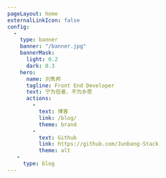 ```yaml
---
pageLayout: home
externalLinkIcon: false
config:
  -
    type: banner
    banner: "/banner.jpg"
    bannerMask:
      light: 0.2
      dark: 0.3
    hero:
      name: 刘隽邦
      tagline: Front End Developer
      text: 宁为狂者，不为乡愿
      actions:
        -
          text: 博客
          link: /blog/
          theme: brand
        -
          text: Github
          link: https://github.com/Junbang-Stack
          theme: alt
   -
     type: blog
---
```


